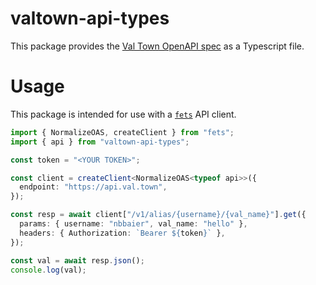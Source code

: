 # valtown-api-types
This package provides the [Val Town OpenAPI spec](https://www.val.town/docs/openapi.yaml) as a Typescript file. 

# Usage 
This package is intended for use with a [`fets`](https://github.com/ardatan/feTS) API client.

```ts
import { NormalizeOAS, createClient } from "fets";
import { api } from "valtown-api-types";

const token = "<YOUR TOKEN>";

const client = createClient<NormalizeOAS<typeof api>>({
  endpoint: "https://api.val.town",
});

const resp = await client["/v1/alias/{username}/{val_name}"].get({
  params: { username: "nbbaier", val_name: "hello" },
  headers: { Authorization: `Bearer ${token}` },
});

const val = await resp.json();
console.log(val);
```
